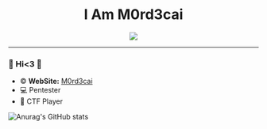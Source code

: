 <h1 align="center">I Am M0rd3cai</h1>

<div align="center">
  <img loop="infinite" width="auto" src="https://media.tenor.com/ajyhr1jfk-cAAAAC/regular-show-mordecai.gif">
</div>

---
### 🌴 Hi<3 🌴
 -  © **WebSite:** [M0rd3cai](https://m0rd3caii.github.io/m0rd3cai.github.io/)
 - 💻 Pentester
 - 🚩 CTF Player

![Anurag's GitHub stats](https://github-readme-stats.vercel.app/api?username=m0rdecaii&hide=contribs,prs)


